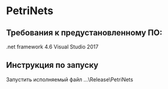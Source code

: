 # PetriNets

## Требования к предустановленному ПО:
.net framework 4.6
Visual Studio 2017

## Инструкция по запуску
Запустить исполняемый файл ...\Release\PetriNets
